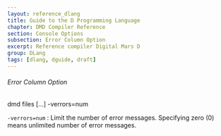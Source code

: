 ```yaml
---
layout: reference_dlang
title: Guide to the D Programming Language
chapter: DMD Compiler Reference
section: Console Options
subsection: Error Column Option
excerpt: Reference compiler Digital Mars D
group: DLang
tags: [dlang, dguide, draft]
---
```


###### Error Column Option

<div markdown='1' class='syntax'>
    dmd files [...] -verrors=num

`-verrors=num`
: Limit the number of error messages.
  Specifying zero (0) means unlimited number of error messages.
</div>
